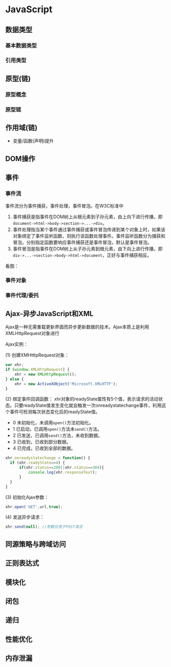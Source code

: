 # JavaScript

## 数据类型
### 基本数据类型
### 引用类型

## 原型(链)
### 原型概念
### 原型链
## 作用域(链)
- 变量/函数(声明)提升

## DOM操作

## 事件
### 事件流
事件流分为事件捕获，事件处理，事件冒泡。在W3C标准中
1. 事件捕获是指事件在DOM树上从根元素到子孙元素，由上向下进行传播，即`document->html->body->section->...->div`。
2. 事件处理指当某个事件通过事件捕获或事件冒泡传递到某个对象上时，如果该对象绑定了事件监听函数，则执行该函数处理事件。事件监听函数分为捕获和冒泡，分别指定函数要响应事件捕获还是事件冒泡，默认是事件冒泡。
3. 事件冒泡是指事件在DOM树上从子孙元素到根元素，由下向上进行传播，即`div->...->section->body->html->document`，正好与事件捕获相反。

看图：
### 事件对象
### 事件代理/委托

## Ajax-异步JavaScript和XML
Ajax是一种无需重载更新界面而异步更新数据的技术。Ajax本质上是利用XMLHttpRequest对象进行

Ajax实例：

(1) 创建XMHtttpRequest对象：
```javascript
var xhr;
if (window.XMLHttpRequest) {
    xhr = new XMLHttpRequest();
} else {
    xhr = new ActiveXObject('Microsoft.XMLHTTP');
}
```
(2) 绑定事件回调函数：
xhr对象的readyState属性有5个值，表示请求的活动状态。只要readyState值发生变化就会触发一次onreadystatechange事件，利用这个事件可检测每次状态变化后的readyState值。
- 0 未初始化，未调用`open()`方法初始化。
- 1 已启动，已调用`open()`方法未`send()`方法。
- 2 已发送，已调用`send()`方法，未收到数据。
- 3 已收到，已收到部分数据。
- 4 已完成，已收到全部的数据。

```javascript
xhr.onreadystatechange = function() {
  if (xhr.readyState==4) {
      if(xhr.status==200||xhr.status==304){
          console.log(xhr.responseText);
      }
  }
}
```
(3) 初始化Ajax参数：
```javascript
xhr.open('GET',url,true);
```
(4) 发送异步请求：
```javascript
xhr.send(null); //参数仅用于POST请求
```

## 同源策略与跨域访问

## 正则表达式

## 模块化

## 闭包

## 递归

## 性能优化

## 内存泄漏

